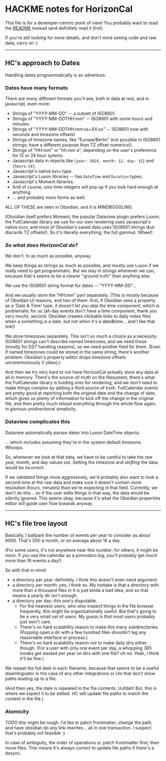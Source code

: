 HACKME notes for HorizonCal
===========================

This file is for a developer-centric point of view!
You probably want to read the [README](../README.md) instead (and definitely read it _first_).

If you're still looking for more details, and don't mind seeing code and raw data, carry on :)

---

HC's approach to Dates
----------------------

Handling dates programmatically is an adventure.

### Dates have many formats

There are *many* different formats you'll see, both in data at rest,
and in javascript, even more:

- Strings of "YYYY-MM-DD" -- a subset of ISO8601.
- Strings of "YYYY-MM-DDTHH:mm" -- ISO8601 with some hours and minutes.
- Strings of "YYYY-MM-DDTHH:mm:ss+XX:xx" -- ISO8601 now with seconds and timezone offsets!
- Strings of timezone names, like "Europe/Berlin" (not possible in ISO8601 strings; have a different purpose than TZ offset numerics!).
- Strings of "HH:mm" or "hh:mm a", depending on the user's preference for 12 or 24 hour sytems.
- Javascript data in objects like `{year: 2024, month: 12, day: 31}` and `{hours:14}`.
- Javascript's native `Date` type.
- Javascript's Luxon libraries -- has `DateTime` and `Duration` types.
- Javascript's Moment libraries.
- And of course, unix time integers will pop up if you look hard enough at anything.
- ... and probably more forms as well.

ALL OF THESE are seen in Obsidian, and it is MINDBOGGLING.

(Obsidian itself prefers Moment;
the popular Dataview plugin prefers Luxon;
the FullCalendar library we use for our own rendering uses Javascript's native `Date`;
and most of Obsidian's saved data uses ISO8601 strings (but discards TZ offsets!).
So it's literally everything; the full gammut.  Whee!)

### _So what does HorizonCal do?_

We don't.  In as much as possible, anyway.

We keep things as strings as much as possible, and mostly use Luxon if we really need to get programmatic.
But we stay in strings whenever we can, because that's seems to be a clearer "ground truth" than anything else.

We use the ISO8601 string format for dates -- "YYYY-MM-DD"...

And we usually store the "HH:mm" part separately.
(This is mostly because of Obsidian UI reasons, and two of them:
first, if Obsidian sees a property as a 'Date & Time' type, *it doesn't let you skip the time component*,
which is problematic for us (all-day events don't have a time component, thank you very much);
second: Obsidian creates clickable links to daily notes files when a something is a date, but not when it's a date&time... and I like that link!)

We store timezones separately.
This isn't so much a choice as a necessity:
ISO8601 strings can't describe named timezones, and we need those (mostly for DST handling reasons), so we need another field for them.
(Even if named timezones could be stored in the same string, there's another problem:
Obsidian's property editor drops timezone offsets unceremoniously (! yikes).)

And then we try very hard to not have HorizonCal actually store any data at all in memory.
There's the source-of-truth on the filesystem;
there's what the FullCalendar library is holding onto for rendering;
and we don't need to make things complex by adding a third source of truth.
FullCalendar events are pretty good at reporting both the original date and the change of date,
which gives us plenty of information to kick off the change in the original file,
and then pretty much reload everything through the whole flow again, in glorious unidirectional simplicity.

### Dataview complicates this

Dataview automatically parses dates into Luxon DateTime objects.

... which includes assuming they're in the system default timezone.  Whoops.

So, whenever we look at that data, we have to be careful to take the raw year, month, and day values out.
Setting the timezone and _shifting_ the data would be incorrect.

If we validated things more aggressively, we'd probably also want to look a second time at the _raw_ data
and make sure it doesn't contain _more_ resolution (hours, minutes) than we're expecting in that field.
Currently, we don't do this... so if the user edits things in that way, the data would be silently ignored.
This seems okay, because it's what the Obsidian properties editor will guide user flow towards anyway.

---

HC's file tree layout
---------------------

Basically, I ballpark the number of events per year to consider as about 6000.
That's 500 a month, or on average about 16 a day.

(For some users, it's not anywhere near this number; for others, it might be _more_.
If you use the calendar as a pomodoro log, you'll probably get _much_ more than 16 events a day!)

So with that in mind:

- a directory per year: definitely.  I think this doesn't even need argument.
- a directory per month: yes, I think so.  My hottake is that a directory with more than a thousand files in it is just kinda a bad idea, and so that means a yearly dir isn't enough.
- a directory per day: this one's disputable.
  - For the heaviest users, who _also_ inspect things in the file browser frequently, this might be organizationally useful.  But that's going to be a very small set of users.  My guess is that most users probably just won't care.
  - There's no hard scalability reason to make this many subdirectories.  (Popping open a dir with a few hundred files shouldn't lag any reasonable interface or process.)
  - There's no hard scalability reason _not_ to make daily dirs either, though.  (For a user with only one event per day, a whopping 365 inodes get wasted per year on dirs with one file?  _oh no_.  Yeah, I think it'll be fine.)

We repeat the full date in each filename, because that seems to be a useful disambiguator in the case of any other integrations or UIs that don't show paths leading up to a file.

(And then yes, the date is repeated *in* the file contents.  Uufdah!  But, this is where we expect it to be edited.
HC will update file paths to match the content in the file.)

### Atomicity

TODO this might be rough.  I'd like to patch frontmatter, change the path, and have obsidian do any link rewrites... all in one transaction.  I suspect that's probably not feasible :)

In case of ambiguity, the order of operations is: patch frontmatter first; then move files.
This means it's always correct to update file paths if there's a desync.
